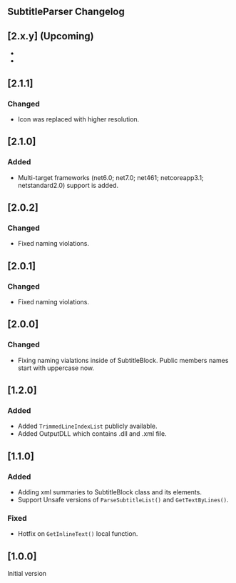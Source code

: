 ## SubtitleParser Changelog

<!--
## [Unreleased]

### Added

### Changed

### Removed
-->

## [2.x.y] (Upcoming)
*
*

## [2.1.1]

### Changed
* Icon was replaced with higher resolution.

## [2.1.0]

### Added
*  Multi-target frameworks (net6.0; net7.0; net461; netcoreapp3.1; netstandard2.0) support is added.

## [2.0.2]

### Changed
* Fixed naming violations.

## [2.0.1]

### Changed
* Fixed naming violations.

## [2.0.0]

### Changed
* Fixing naming vialations inside of SubtitleBlock. Public members names start with uppercase now.

## [1.2.0]

### Added
* Added `TrimmedLineIndexList` publicly available.
* Added OutputDLL which contains .dll and .xml file.

## [1.1.0]

### Added
 * Adding xml summaries to SubtitleBlock class and its elements. 
 * Support Unsafe versions of `ParseSubtitleList()` and `GetTextByLines()`.

### Fixed
 * Hotfix on `GetInlineText()` local function.

## [1.0.0]
Initial version
